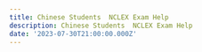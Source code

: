 ```yaml
---
title: Chinese Students  NCLEX Exam Help
description: Chinese Students  NCLEX Exam Help
date: '2023-07-30T21:00:00.000Z'
---
```



